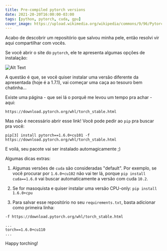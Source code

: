 ```yaml
---
title: Pre-compiled pytorch versions
date: 2021-20-20T16:00:00-03:00
tags: [python, pytorch, cuda, gpu]
cover_image: https://upload.wikimedia.org/wikipedia/commons/9/96/Pytorch_logo.png
---
```


Acabo de descobrir um repositório que salvou minha pele, então resolvi vir aqui compartilhar com vocês.

Se você abrir o site do `pytorch`, ele te apresenta algumas opções de instalação:

![Alt Text](https://dev-to-uploads.s3.amazonaws.com/i/oixb0x4hndw3ddm10gub.png)

A questão é que, se você quiser instalar uma versão diferente da apresentada (hoje é a 1.7.1), vai começar uma caça ao tesouro bem chatinha...

Existe uma página - que sei lá o porquê me levou um tempo pra achar - aqui:

```console
https://download.pytorch.org/whl/torch_stable.html
```

Mas não é necessário abrir esse link! Você pode pedir ao `pip` pra buscar pra você:

```console
pip[3] install pytorch==1.6.0+cu101 -f https://download.pytorch.org/whl/torch_stable.html
```

E voilá, seu pacote vai ser instalado automagicamente ;)

Algumas dicas extras:

1. Algumas versões de `cuda` são consideradas "default". Por exemplo, se você procurar por `1.6.0+cu102` não vai ter lá, porque `pip install cuda==1.6.0` vai buscar automaticamente a versão com cuda `10.2`.

2. Se for masoquista e quiser instalar uma versão CPU-only: `pip install 1.6.0+cpu`

3. Para salvar esse repositório no seu `requirements.txt`, basta adicionar como primeira linha:

```console
-f https://download.pytorch.org/whl/torch_stable.html

...
torch==1.6.0+cu110
...
```

Happy torching!

